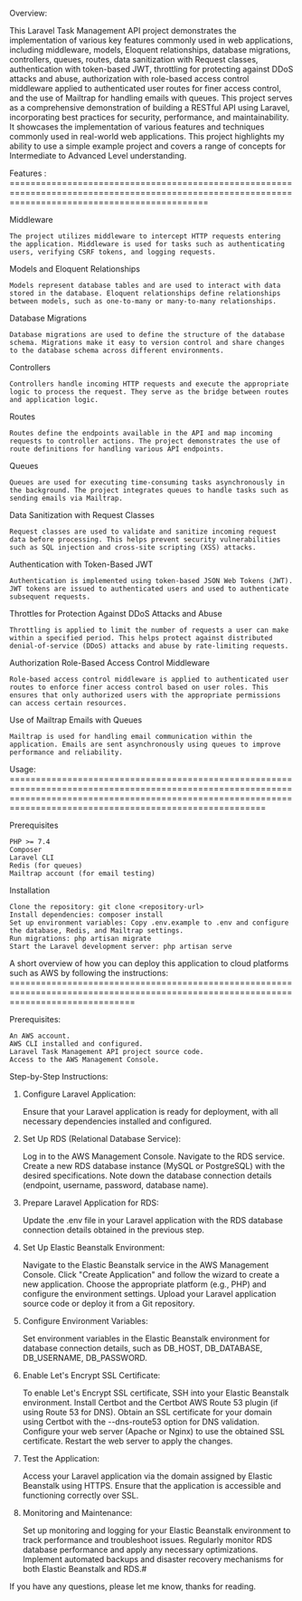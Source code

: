 Overview:

This Laravel Task Management API project demonstrates the implementation of various key features commonly used in web applications, including middleware, models, Eloquent relationships, database migrations, controllers, queues, routes, data sanitization with Request classes, authentication with token-based JWT, throttling for protecting against DDoS attacks and abuse, authorization with role-based access control middleware applied to authenticated user routes for finer access control, and the use of Mailtrap for handling emails with queues. This project serves as a comprehensive demonstration of building a RESTful API using Laravel, incorporating best practices for security, performance, and maintainability. It showcases the implementation of various features and techniques commonly used in real-world web applications. This project highlights my ability to use a simple example project and covers a range of concepts for Intermediate to Advanced Level understanding.

Features : ==================================================================================================================================================

Middleware

    The project utilizes middleware to intercept HTTP requests entering the application. Middleware is used for tasks such as authenticating users, verifying CSRF tokens, and logging requests.

Models and Eloquent Relationships

    Models represent database tables and are used to interact with data stored in the database. Eloquent relationships define relationships between models, such as one-to-many or many-to-many relationships.

Database Migrations

    Database migrations are used to define the structure of the database schema. Migrations make it easy to version control and share changes to the database schema across different environments.

Controllers

    Controllers handle incoming HTTP requests and execute the appropriate logic to process the request. They serve as the bridge between routes and application logic.

Routes

    Routes define the endpoints available in the API and map incoming requests to controller actions. The project demonstrates the use of route definitions for handling various API endpoints.

Queues

    Queues are used for executing time-consuming tasks asynchronously in the background. The project integrates queues to handle tasks such as sending emails via Mailtrap.

Data Sanitization with Request Classes

    Request classes are used to validate and sanitize incoming request data before processing. This helps prevent security vulnerabilities such as SQL injection and cross-site scripting (XSS) attacks.

Authentication with Token-Based JWT

    Authentication is implemented using token-based JSON Web Tokens (JWT). JWT tokens are issued to authenticated users and used to authenticate subsequent requests.

Throttles for Protection Against DDoS Attacks and Abuse

    Throttling is applied to limit the number of requests a user can make within a specified period. This helps protect against distributed denial-of-service (DDoS) attacks and abuse by rate-limiting requests.

Authorization Role-Based Access Control Middleware

    Role-based access control middleware is applied to authenticated user routes to enforce finer access control based on user roles. This ensures that only authorized users with the appropriate permissions can access certain resources.

Use of Mailtrap Emails with Queues

    Mailtrap is used for handling email communication within the application. Emails are sent asynchronously using queues to improve performance and reliability.

Usage: ===================================================================================================================================================================================================================

Prerequisites

    PHP >= 7.4
    Composer
    Laravel CLI
    Redis (for queues)
    Mailtrap account (for email testing)

Installation

    Clone the repository: git clone <repository-url>
    Install dependencies: composer install
    Set up environment variables: Copy .env.example to .env and configure the database, Redis, and Mailtrap settings.
    Run migrations: php artisan migrate
    Start the Laravel development server: php artisan serve

    
A short overview of how you can deploy this application to cloud platforms such as AWS by following the instructions: ====================================================================================================================================

Prerequisites:

    An AWS account.
    AWS CLI installed and configured.
    Laravel Task Management API project source code.
    Access to the AWS Management Console.

Step-by-Step Instructions:
1. Configure Laravel Application:

    Ensure that your Laravel application is ready for deployment, with all necessary dependencies installed and configured.

2. Set Up RDS (Relational Database Service):

    Log in to the AWS Management Console.
    Navigate to the RDS service.
    Create a new RDS database instance (MySQL or PostgreSQL) with the desired specifications.
    Note down the database connection details (endpoint, username, password, database name).

3. Prepare Laravel Application for RDS:

    Update the .env file in your Laravel application with the RDS database connection details obtained in the previous step.

4. Set Up Elastic Beanstalk Environment:

    Navigate to the Elastic Beanstalk service in the AWS Management Console.
    Click "Create Application" and follow the wizard to create a new application.
    Choose the appropriate platform (e.g., PHP) and configure the environment settings.
    Upload your Laravel application source code or deploy it from a Git repository.

5. Configure Environment Variables:

    Set environment variables in the Elastic Beanstalk environment for database connection details, such as DB_HOST, DB_DATABASE, DB_USERNAME, DB_PASSWORD.

6. Enable Let's Encrypt SSL Certificate:

    To enable Let's Encrypt SSL certificate, SSH into your Elastic Beanstalk environment.
    Install Certbot and the Certbot AWS Route 53 plugin (if using Route 53 for DNS).
    Obtain an SSL certificate for your domain using Certbot with the --dns-route53 option for DNS validation.
    Configure your web server (Apache or Nginx) to use the obtained SSL certificate.
    Restart the web server to apply the changes.

7. Test the Application:

    Access your Laravel application via the domain assigned by Elastic Beanstalk using HTTPS.
    Ensure that the application is accessible and functioning correctly over SSL.

8. Monitoring and Maintenance:

    Set up monitoring and logging for your Elastic Beanstalk environment to track performance and troubleshoot issues.
    Regularly monitor RDS database performance and apply any necessary optimizations.
    Implement automated backups and disaster recovery mechanisms for both Elastic Beanstalk and RDS.#

If you have any questions, please let me know, thanks for reading.




